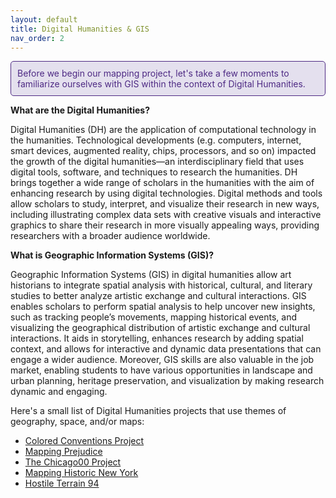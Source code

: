 ```yaml
---
layout: default
title: Digital Humanities & GIS
nav_order: 2
---
```


<div style="border: 1px solid #4E2A84; background-color: #E4E0EE; padding: 10px; border-radius: 5px; color: #4E2A84;">
  Before we begin our mapping project, let's take a few moments to familiarize ourselves with GIS within the context of Digital Humanities.
</div>

**What are the Digital Humanities?**

Digital Humanities (DH) are the application of computational technology in the humanities. Technological developments (e.g. computers, internet, smart devices, augmented reality, chips, processors, and so on) impacted the growth of the digital humanities—an interdisciplinary field that uses digital tools, software, and techniques to research the humanities. DH brings together a wide range of scholars in the humanities with the aim of enhancing research by using digital technologies. Digital methods and tools allow scholars to study, interpret, and visualize their research in new ways, including illustrating complex data sets with creative visuals and interactive graphics to share their research in more visually appealing ways, providing researchers with a broader audience worldwide. 



**What is Geographic Information Systems (GIS)?**

Geographic Information Systems (GIS) in digital humanities allow art historians to integrate spatial analysis with historical, cultural, and literary studies to better analyze artistic exchange and cultural interactions. GIS enables scholars to perform spatial analysis to help uncover new insights, such as tracking people’s movements, mapping historical events, and visualizing the geographical distribution of artistic exchange and cultural interactions. It aids in storytelling, enhances research by adding spatial context, and allows for interactive and dynamic data presentations that can engage a wider audience. Moreover, GIS skills are also valuable in the job market, enabling students to have various opportunities in landscape and urban planning, heritage preservation, and visualization by making research dynamic and engaging.   

Here's a small list of Digital Humanities projects that use themes of geography, space, and/or maps:  
- [Colored Conventions Project](https://coloredconventions.org/black-illinois-organizing/)
- [Mapping Prejudice](https://mappingprejudice.umn.edu/)
- [The Chicago00 Project](https://1893.chicago00.org/)
- [Mapping Historic New York](https://mappinghny.com/)
- [Hostile Terrain 94](https://www.undocumentedmigrationproject.org/hostileterrain94)


